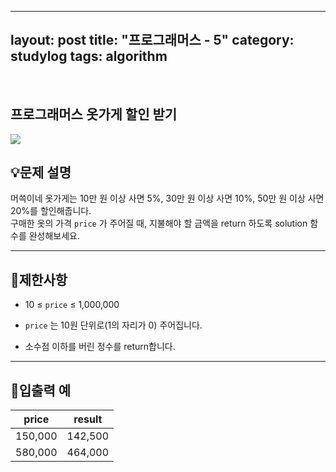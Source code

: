 ﻿
---
layout: post
title: "프로그래머스 - 5"
category: studylog
tags: algorithm
---

<br>

## 프로그래머스 옷가게 할인 받기


![](https://velog.velcdn.com/images/dlsdud9098/post/e1464da6-734f-4172-a5d3-8df73b71a328/image.png)
## 💡문제 설명
머쓱이네 옷가게는 10만 원 이상 사면 5%, 30만 원 이상 사면 10%, 50만 원 이상 사면 20%를 할인해줍니다.<br/>구매한 옷의 가격 ```price```
가 주어질 때, 지불해야 할 금액을 return 하도록 solution 함수를 완성해보세요.


---




## 🚫제한사항


* 10 ≤ ```price```
 ≤ 1,000,000
* ```price```
는 10원 단위로(1의 자리가 0) 주어집니다.








* 소수점 이하를 버린 정수를 return합니다.




---




## 🔢입출력 예




<table><thead><tr><th>price</th><th>result</th></tr></thead><tbody><tr><td>150,000</td><td>142,500</td></tr><tr><td>580,000</td><td>464,000</td></tr></tbody>
</table>


